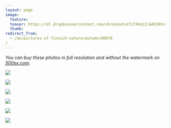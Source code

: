```yaml
---
layout: page
image:
  feature:
  teaser: https://dl.dropboxusercontent.com/sh/ea1wtnz7z734o12/AAC69VvssCoIOAy77azC7ZxDa/luontokuvat/syksy/DSC53320-245px.jpg
  thumb:
redirect_from:
  - /en/pictures-of-finnish-nature/autumn/00070/
---
```


*You can buy these photos in full resolution and without the watermark on [500px.com](https://500px.com/minimuutticom/galleries/landscapes-and-sunsets).*

[![](https://dl.dropboxusercontent.com/sh/ea1wtnz7z734o12/AAAahN1m7zp4CK6QJjgv92-fa/luontokuvat/syksy/DSC53413-800px.jpg)](https://dl.dropboxusercontent.com/sh/ea1wtnz7z734o12/AAD4TIJhLiRGEJYkuV-AwZXMa/luontokuvat/syksy/DSC53413.jpg)

[![](https://dl.dropboxusercontent.com/sh/ea1wtnz7z734o12/AAAEGmpD5R0ZbSAgwHNGZSXta/luontokuvat/syksy/DSC53347-800px.jpg)](https://dl.dropboxusercontent.com/sh/ea1wtnz7z734o12/AABT5PybUhV7cVu5OgTtxZOda/luontokuvat/syksy/DSC53347.jpg)

[![](https://dl.dropboxusercontent.com/sh/ea1wtnz7z734o12/AABJ0n--TT_ZgfOmfcOI1qhma/luontokuvat/syksy/DSC53320-800px.jpg)](https://dl.dropboxusercontent.com/sh/ea1wtnz7z734o12/AAD7IDiTk6wyuBG73irrfa18a/luontokuvat/syksy/DSC53320.jpg)

[![](https://dl.dropboxusercontent.com/sh/ea1wtnz7z734o12/AACLo98oYu3ILSj1Yo1bX9Vla/luontokuvat/syksy/DSC53392-800px.jpg)](https://dl.dropboxusercontent.com/sh/ea1wtnz7z734o12/AADwTgf6jsQVXqSEq2BZPsyra/luontokuvat/syksy/DSC53392.jpg)

[![](https://dl.dropboxusercontent.com/sh/ea1wtnz7z734o12/AAAoRI7dgywYBPMhRWbzDhawa/luontokuvat/syksy/DSC53512-800px.jpg)](https://dl.dropboxusercontent.com/sh/ea1wtnz7z734o12/AADJ2r3d4zgym8LVRy1w8fJ_a/luontokuvat/syksy/DSC53512.jpg)

[![](https://dl.dropboxusercontent.com/sh/ea1wtnz7z734o12/AABrHMZ_BlLMSLJK6iebihuBa/luontokuvat/syksy/DSC53513-800px.jpg)](https://dl.dropboxusercontent.com/sh/ea1wtnz7z734o12/AADExFCyUZXeW0B8WMyIaXzya/luontokuvat/syksy/DSC53513.jpg)
